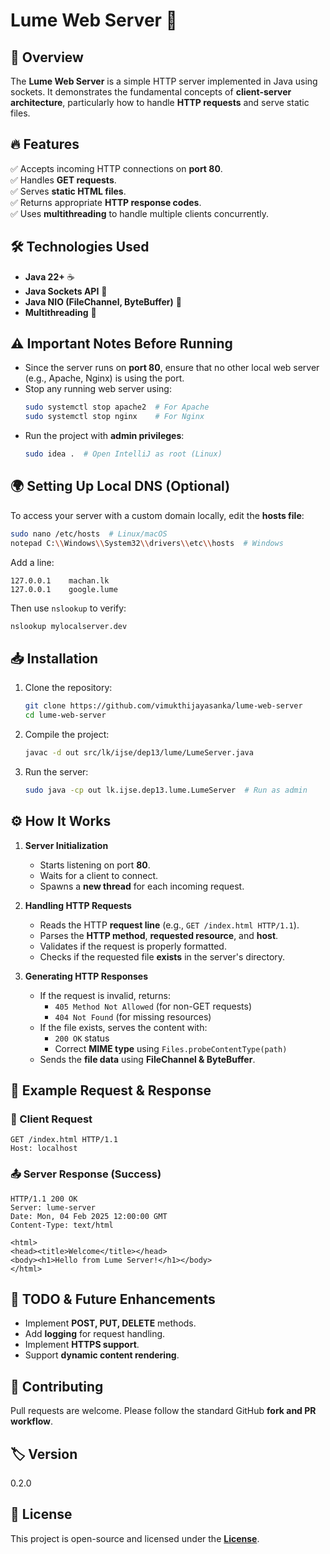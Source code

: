 # Lume Web Server 🚀

## 🌟 Overview
The **Lume Web Server** is a simple HTTP server implemented in Java using sockets. It demonstrates the fundamental concepts of **client-server architecture**, particularly how to handle **HTTP requests** and serve static files.

## 🔥 Features
✅ Accepts incoming HTTP connections on **port 80**.  
✅ Handles **GET requests**.  
✅ Serves **static HTML files**.  
✅ Returns appropriate **HTTP response codes**.  
✅ Uses **multithreading** to handle multiple clients concurrently.

## 🛠 Technologies Used
- **Java 22+** ☕
- **Java Sockets API** 🔌
- **Java NIO (FileChannel, ByteBuffer)** 📂
- **Multithreading** 🧵

## ⚠️ Important Notes Before Running
- Since the server runs on **port 80**, ensure that no other local web server (e.g., Apache, Nginx) is using the port.
- Stop any running web server using:
  ```sh
  sudo systemctl stop apache2  # For Apache
  sudo systemctl stop nginx    # For Nginx
  ```
- Run the project with **admin privileges**:
  ```sh
  sudo idea .  # Open IntelliJ as root (Linux)
  ```

## 🌍 Setting Up Local DNS (Optional)
To access your server with a custom domain locally, edit the **hosts file**:
```sh
sudo nano /etc/hosts  # Linux/macOS
notepad C:\\Windows\\System32\\drivers\\etc\\hosts  # Windows
```
Add a line:
```
127.0.0.1    machan.lk
127.0.0.1    google.lume
```
Then use `nslookup` to verify:
```sh
nslookup mylocalserver.dev
```

## 📥 Installation
1. Clone the repository:
   ```sh
   git clone https://github.com/vimukthijayasanka/lume-web-server
   cd lume-web-server
   ```
2. Compile the project:
   ```sh
   javac -d out src/lk/ijse/dep13/lume/LumeServer.java
   ```
3. Run the server:
   ```sh
   sudo java -cp out lk.ijse.dep13.lume.LumeServer  # Run as admin
   ```

## ⚙️ How It Works
1. **Server Initialization**
    - Starts listening on port **80**.
    - Waits for a client to connect.
    - Spawns a **new thread** for each incoming request.

2. **Handling HTTP Requests**
    - Reads the HTTP **request line** (e.g., `GET /index.html HTTP/1.1`).
    - Parses the **HTTP method**, **requested resource**, and **host**.
    - Validates if the request is properly formatted.
    - Checks if the requested file **exists** in the server's directory.

3. **Generating HTTP Responses**
    - If the request is invalid, returns:
        - `405 Method Not Allowed` (for non-GET requests)
        - `404 Not Found` (for missing resources)
    - If the file exists, serves the content with:
        - `200 OK` status
        - Correct **MIME type** using `Files.probeContentType(path)`
    - Sends the **file data** using **FileChannel & ByteBuffer**.

## 📜 Example Request & Response
### 📨 Client Request
```
GET /index.html HTTP/1.1
Host: localhost
```

### 📤 Server Response (Success)
```
HTTP/1.1 200 OK
Server: lume-server
Date: Mon, 04 Feb 2025 12:00:00 GMT
Content-Type: text/html

<html>
<head><title>Welcome</title></head>
<body><h1>Hello from Lume Server!</h1></body>
</html>
```

## 🚀 TODO & Future Enhancements
- Implement **POST, PUT, DELETE** methods.
- Add **logging** for request handling.
- Implement **HTTPS support**.
- Support **dynamic content rendering**.

## 🤝 Contributing
Pull requests are welcome. Please follow the standard GitHub **fork and PR workflow**.

## 🏷️ Version

0.2.0

## 📜 License
This project is open-source and licensed under the [**License**](https://github.com/vimukthijayasanka/lume-web-server/blob/main/license.txt).

